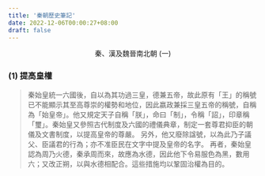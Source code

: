 ```yaml
---
title: '秦朝歷史筆記'
date: 2022-12-06T00:00:27+08:00
draft: false
---
```


<p style="text-align: center;">秦、漢及魏晉南北朝 (一)</p>

### (1) 提高皇權
> 秦始皇統一六國後，自以為其功過三皇，德兼五帝，故此原有「王」的稱號已不能顯示其至高尊崇的權勢和地位，因此嬴政兼採三皇五帝的稱號，自稱為「始皇帝」。他又規定天子自稱「朕」，命曰「制」，令稱「詔」，印章稱「璽」。秦始皇又參照古代制度及六國的禮儀典章，制定一套尊君抑臣的朝儀及文書制度，以提高皇帝的尊嚴。  另外，他又廢除諡號，以為此乃子議父、臣議君的行為；亦不准臣民在文字中提及皇帝的名字。  再者，秦始皇認為周乃火德，秦承周而來，故應為水德，因此他下令易服色為黑，數用六；又改正朔，以與水德相配合。這些措施均以鞏固治權為目的。

